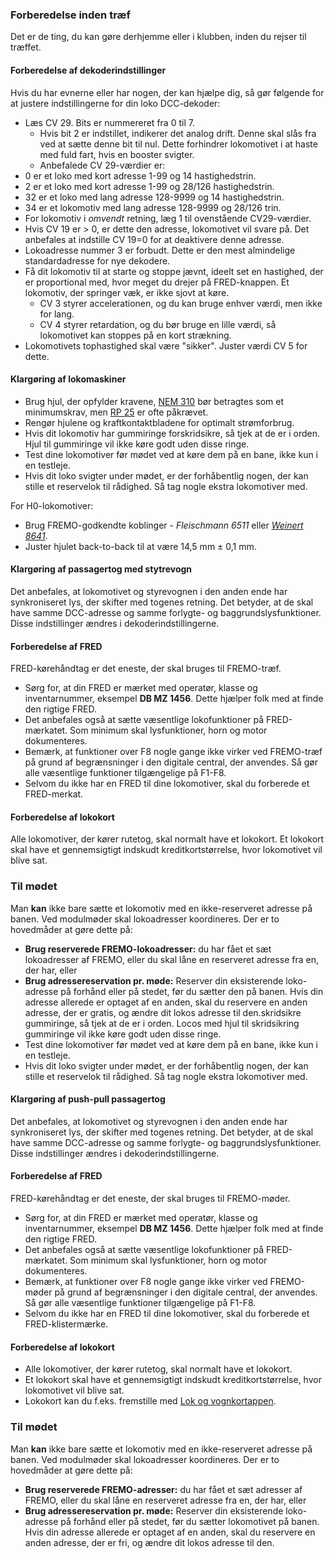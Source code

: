 ﻿### Forberedelse inden træf
Det er de ting, du kan gøre derhjemme eller i klubben, inden du rejser til træffet.
 
#### Forberedelse af dekoderindstillinger
Hvis du har evnerne eller har nogen, der kan hjælpe dig, så gør følgende for at justere indstillingerne for din loko DCC-dekoder:
- Læs CV 29. Bits er nummereret fra 0 til 7.
  - Hvis bit 2 er indstillet, indikerer det analog drift. Denne skal slås fra ved at sætte denne bit til nul. Dette forhindrer lokomotivet i at haste med fuld fart, hvis en booster svigter.
  - Anbefalede CV 29-værdier er:
- 0 er et loko med kort adresse 1-99 og 14 hastighedstrin.
- 2 er et loko med kort adresse 1-99 og 28/126 hastighedstrin.
- 32 er et loko med lang adresse 128-9999 og 14 hastighedstrin.
- 34 er et lokomotiv med lang adresse 128-9999 og 28/126 trin.
- For lokomotiv i *omvendt* retning, læg 1 til ovenstående CV29-værdier.
- Hvis CV 19 er > 0, er dette den adresse, lokomotivet vil svare på. Det anbefales at indstille CV 19=0 for at deaktivere denne adresse.
- Lokoadresse nummer 3 er forbudt. Dette er den mest almindelige standardadresse for nye dekodere.
- Få dit lokomotiv til at starte og stoppe jævnt, ideelt set en hastighed, der er proportional med, hvor meget du drejer på FRED-knappen. Et lokomotiv, der springer væk, er ikke sjovt at køre.
  - CV 3 styrer accelerationen, og du kan bruge enhver værdi, men ikke for lang.
  - CV 4 styrer retardation, og du bør bruge en lille værdi, så lokomotivet kan stoppes på en kort strækning.
- Lokomotivets tophastighed skal være "sikker". Juster værdi CV 5 for dette.

#### Klargøring af lokomaskiner
- Brug hjul, der opfylder kravene, [NEM 310](https://www.morop.eu/images/NEM_register/NEM_E/nem310_en_2009_20111116.pdf) bør betragtes som et minimumskrav,
men [RP 25](https://www.nmra.org/sites/default/files/standards/sandrp/pdf/RP-25%202009.07.pdf) er ofte påkrævet.
- Rengør hjulene og kraftkontaktbladene for optimalt strømforbrug.
- Hvis dit lokomotiv har gummiringe forskridsikre, så tjek at de er i orden. Hjul til gummiringe vil ikke køre godt uden disse ringe.
- Test dine lokomotiver før mødet ved at køre dem på en bane, ikke kun i en testleje.
- Hvis dit loko svigter under mødet, er der forhåbentlig nogen, der kan stille et reservelok til rådighed. Så tag nogle ekstra lokomotiver med.
 
For H0-lokomotiver:
- Brug FREMO-godkendte koblinger - *Fleischmann 6511* eller [*Weinert 8641*](https://weinert-modellbau.de/shop/weinert-modellbau-h0/bauteile-h0/grosspackung-kupplungen-zum-einsetzen-in-die-pufferbohle-detalje).
- Juster hjulet back-to-back til at være 14,5 mm ± 0,1 mm.

#### Klargøring af passagertog med stytrevogn
Det anbefales, at lokomotivet og styrevognen i den anden ende har synkroniseret lys, der skifter med togenes retning.
Det betyder, at de skal have samme DCC-adresse og samme forlygte- og baggrundslysfunktioner. Disse indstillinger ændres i dekoderindstillingerne.

#### Forberedelse af FRED
FRED-kørehåndtag er det eneste, der skal bruges til FREMO-træf.
- Sørg for, at din FRED er mærket med operatør, klasse og inventarnummer, eksempel **DB MZ 1456**. Dette hjælper folk med at finde den rigtige FRED.
- Det anbefales også at sætte væsentlige lokofunktioner på FRED-mærkatet. Som minimum skal lysfunktioner, horn og motor dokumenteres.
- Bemærk, at funktioner over F8 nogle gange ikke virker ved FREMO-træf på grund af begrænsninger i den digitale central, der anvendes. Så gør alle væsentlige funktioner tilgængelige på F1-F8.
- Selvom du ikke har en FRED til dine lokomotiver, skal du forberede et FRED-merkat.

#### Forberedelse af lokokort
Alle lokomotiver, der kører rutetog, skal normalt have et lokokort.
Et lokokort skal have et gennemsigtigt indskudt kreditkortstørrelse, hvor lokomotivet vil blive sat.

### Til mødet
Man **kan** ikke bare sætte et lokomotiv med en ikke-reserveret adresse på banen.
Ved modulmøder skal lokoadresser koordineres. Der er to hovedmåder at gøre dette på:
- **Brug reserverede FREMO-lokoadresser:** du har fået et sæt lokoadresser af FREMO, eller du skal låne en reserveret adresse fra en, der har, eller
- **Brug adressereservation pr. møde:** Reserver din eksisterende loko-adresse på forhånd eller på stedet, før du sætter den på banen.
Hvis din adresse allerede er optaget af en anden, skal du reservere en anden adresse, der er gratis, og ændre dit lokos adresse til den.skridsikre gummiringe, så tjek at de er i orden. Locos med hjul til skridsikring gummiringe vil ikke køre godt uden disse ringe.
- Test dine lokomotiver før mødet ved at køre dem på en bane, ikke kun i en testleje.
- Hvis dit loko svigter under mødet, er der forhåbentlig nogen, der kan stille et reservelok til rådighed. Så tag nogle ekstra lokomotiver med.

#### Klargøring af push-pull passagertog
Det anbefales, at lokomotivet og styrevognen i den anden ende har synkroniseret lys, der skifter med togenes retning.
Det betyder, at de skal have samme DCC-adresse og samme forlygte- og baggrundslysfunktioner. Disse indstillinger ændres i dekoderindstillingerne.

#### Forberedelse af FRED
FRED-kørehåndtag er det eneste, der skal bruges til FREMO-møder.
- Sørg for, at din FRED er mærket med operatør, klasse og inventarnummer, eksempel **DB MZ 1456**. Dette hjælper folk med at finde den rigtige FRED.
- Det anbefales også at sætte væsentlige lokofunktioner på FRED-mærkatet. Som minimum skal lysfunktioner, horn og motor dokumenteres.
- Bemærk, at funktioner over F8 nogle gange ikke virker ved FREMO-møder på grund af begrænsninger i den digitale central, der anvendes. Så gør alle væsentlige funktioner tilgængelige på F1-F8.
- Selvom du ikke har en FRED til dine lokomotiver, skal du forberede et FRED-klistermærke.

#### Forberedelse af lokokort
- Alle lokomotiver, der kører rutetog, skal normalt have et lokokort.
- Et lokokort skal have et gennemsigtigt indskudt kreditkortstørrelse, hvor lokomotivet vil blive sat.
- Lokokort kan du f.eks. fremstille med [Lok og vognkortappen](https://wagoncardapp.azurewebsites.net/).

### Til mødet
Man **kan** ikke bare sætte et lokomotiv med en ikke-reserveret adresse på banen.
Ved modulmøder skal lokoadresser koordineres. Der er to hovedmåder at gøre dette på:
- **Brug reserverede FREMO-adresser:** du har fået et sæt adresser af FREMO, eller du skal låne en reserveret adresse fra en, der har, eller
- **Brug adressereservation pr. møde:** Reserver din eksisterende loko-adresse på forhånd eller på stedet, før du sætter lokomotivet på banen.
Hvis din adresse allerede er optaget af en anden, skal du reservere en anden adresse, der er fri, og ændre dit lokos adresse til den.
